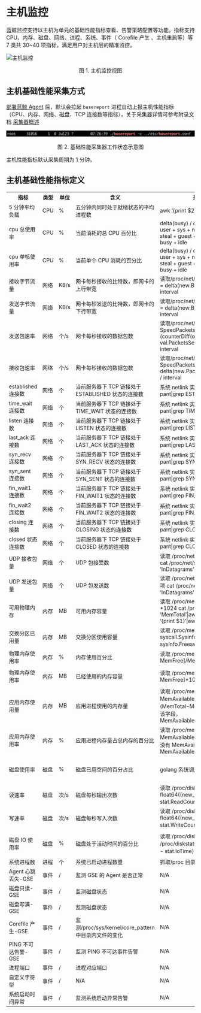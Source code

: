 # 主机监控

蓝鲸监控支持以主机为单元的基础性能指标查看、告警策略配置等功能。指标支持 CPU、内存、磁盘、网络、进程、系统、事件（ Corefile 产生 、主机重启等）等 7 类共 30~40 项指标，满足用户对主机层的精准监控。

![主机监控](../media/host_monitor.gif)

<center>图 1. 主机监控视图</center>

## 主机基础性能采集方式

[部署蓝鲸 Agent](5.1/节点管理/快速入门/agent0.md) 后，默认会拉起 `basereport` 进程自动上报主机性能指标（CPU、内存、网络、磁盘、TCP 连接数等指标），关于采集器详情可参考附录文档 [采集器概述](../二次开发/plugins.md)

![](../media/15367250851552.jpg)
<center>图 2. 基础性能采集器工作状态示意图</center>

主机性能指标默认采集周期为 1 分钟。

## 主机基础性能指标定义

<table>
  <tr>
    <th width="90">指标</th>
    <th width="60">类型</th>
    <th width="60">单位</th>
    <th width="150">含义</th>
    <th>采集方法(Linux)</th>
    <th>采集方法(Windows)</th>

  </tr>
  <tr>
    <td>5 分钟平均负载</td>
    <td>CPU</td>
    <td>%</td>
    <td>五分钟内同时处于就绪状态的平均进程数</td>
    <td>awk ‘{print $2}’ /proc/loadavg</td>
    <td>N/A</td>
  </tr>
  <tr>
    <td>cpu 总使用率</td>
    <td>CPU</td>
    <td>%</td>
    <td>当前消耗的总 CPU 百分比  </td>
    <td>delta(busy) / delta(total) * 100 busy = user + sys + nice + iowait + irq + softirq + steal + guest + guestnice + stolen total = busy + idle</td>
    <td>for /f “tokens=1,2,* delims==” %i in (‘wmic path Win32_PerfFormattedData_Counters_ProcessorInformation where "Name=’_Total’" get PercentIdleTime/value | findstr PercentIdleTime’) do (set /a 100-%j)</td>
    </tr>
    <tr>
      <td>cpu 单核使用率</td>
      <td>CPU</td>
      <td>%</td>
      <td>当前单个 CPU 消耗的百分比</td>
      <td>delta(busy) / delta(total) * 100 busy = user + sys + nice + iowait + irq + softirq + steal + guest + guestnice + stolen total = busy + idle</td>
      <td>for /f “tokens=1,2,* delims==” %i in (‘wmic path Win32_PerfFormattedData_Counters_ProcessorInformation where “not name like ‘%Total%’” get PercentIdleTime/value | findstr PercentIdleTime’) do (set /a 100-%j)</td>
      </tr>
      <tr>
      <td>接收字节流量</td>
      <td>网络</td>
      <td>KB/s</td>
      <td>网卡每秒接收的比特数，即网卡的上行带宽</td>
      <td>读取/proc/net/dev 文件 第 1 项 SpeedRecv = delta(new.BytesRecv, old.BytesRecv) / interval</td>
      <td>wmic path Win32_PerfRawData_Tcpip_NetworkInterface get BytesReceivedPersec/value | findstr BytesReceivedPersec</td>
    </tr>
    <tr>
      <td>发送字节流量</td>
      <td>网络</td>
      <td>KB/s</td>
      <td>网卡每秒发送的比特数，即网卡的下行带宽</td>
      <td>读取/proc/net/dev 文件第 9 项 SpeedSent = delta(new.BytesSent, old.BytesSent) / interval</td>
      <td>wmic path Win32_PerfRawData_Tcpip_NetworkInterface get BytesSentPersec/value | findstr BytesSentPersec</td>
    </tr>
    <tr>
      <td>发送包速率</td>
      <td>网络</td>
      <td>个/s</td>
      <td>网卡每秒接收的数据包数</td>
      <td>读取/proc/net/dev 文件 第 10 项 SpeedPacketsSent = (counterDiff(once.Stat[i].PacketsSent, val.PacketsSent, NetCoutnerMaxSize)) / interval</td>
      <td>wmic path Win32_PerfRawData_Tcpip_NetworkInterface get PacketsSentPersec/value | findstr PacketsSentPersec</td>
    </tr>
    <tr>
      <td>接收包速率</td>
      <td>网络</td>
      <td>个/s</td>
      <td>网卡每秒接收的数据包数</td>
      <td>读取/proc/net/dev 文件 第 2 项 SpeedPacketsRecv = delta(new.PacketsRecv, old.PacketsRecv) / interval</td>
      <td>wmic path Win32_PerfRawData_Tcpip_NetworkInterface get PacketsReceivedPersec/value | findstr PacketsReceivedPersec</td>
    </tr>
    <tr>
      <td>established 连接数</td>
      <td>网络</td>
      <td>个</td>
      <td>当前服务器下 TCP 链接处于 ESTABLISHED 状态的连接数</td>
      <td>系统 netlink 实现 验证方法 netstat -pant|grep ESTABLISHED</td>
      <td>netstat -ano -p tcp | more +4 | find " ESTABLISHED "</td>
    </tr>
    <tr>
      <td>time_wait 连接数</td>
      <td>网络</td>
      <td>个</td>
      <td>当前服务器下 TCP 链接处于 TIME_WAIT 状态的连接数</td>
      <td>系统 netlink 实现 验证方法 netstat -pant|grep TIME_WAIT</td>
      <td>netstat -ano -p tcp | more +4 | find " TIME_WAIT "</td>
    </tr>
    <tr>
      <td>listen 连接数</td>
      <td>网络</td>
      <td>个</td>
      <td>当前服务器下 TCP 链接处于 LISTEN 状态的连接数</td>
      <td>系统 netlink 实现 验证方法 netstat -pant|grep LISTEN</td>
      <td>netstat -ano -p tcp | more +4 | find " LISTENING "</td>
    </tr>
    <tr>
      <td>last_ack 连接数</td>
      <td>网络</td>
      <td>个</td>
      <td>当前服务器下 TCP 链接处于 LAST_ACK 状态的连接数</td>
      <td>系统 netlink 实现 验证方法 netstat -pant|grep LAST_ACK</td>
      <td>netstat -ano -p tcp | more +4 | find " LAST_ACK "</td>
    </tr>
    <tr>
      <td>syn_recv 连接数</td>
      <td>网络</td>
      <td>个</td>
      <td>当前服务器下 TCP 链接处于 SYN_RECV 状态的连接数</td>
      <td>系统 netlink 实现 验证方法 netstat -pant|grep SYNC_RECV</td>
      <td>netstat -ano -p tcp | more +4 | find " SYN_RECV "</td>
    </tr>
    <tr>
      <td>syn_sent 连接数</td>
      <td>网络</td>
      <td>个</td>
      <td>当前服务器下 TCP 链接处于 SYN_SENT 状态的连接数</td>
      <td>系统 netlink 实现 验证方法 netstat -pant|grep SYNC_SENT</td>
      <td>netstat -ano -p tcp | more +4 | find " SYN_SENT "</td>
    </tr>
    <tr>
      <td>fin_wait1 连接数</td>
      <td>网络</td>
      <td>个</td>
      <td>当前服务器下 TCP 链接处于 FIN_WAIT1 状态的连接数</td>
      <td>系统 netlink 实现 验证方法 netstat -pant|grep FIN_WAIT1</td>
      <td>netstat -ano -p tcp | more +4 | find " FIN_WAIT_1 "</td>
    </tr>
    <tr>
      <td>fin_wait2 连接数</td>
      <td>网络</td>
      <td>个</td>
      <td>当前服务器下 TCP 链接处于 FIN_WAIT2 状态的连接数</td>
      <td>系统 netlink 实现 验证方法 netstat -pant|grep FIN_WAIT2</td>
      <td>netstat -ano -p tcp | more +4 | find " FIN_WAIT_2 "</td>
    </tr>
    <tr>
      <td>closing 连接数</td>
      <td>网络</td>
      <td>个</td>
      <td>当前服务器下 TCP 链接处于 CLOSING 状态的连接数</td>
      <td>系统 netlink 实现 验证方法 netstat -pant|grep CLOSING</td>
      <td>netstat -ano -p tcp | more +4 | find " CLOSING "</td>
    </tr>
    <tr>
      <td>closed 状态连接数</td>
      <td>网络</td>
      <td>个</td>
      <td>当前服务器下 TCP 链接处于 CLOSED 状态的连接数</td>
      <td>系统 netlink 实现 验证方法 netstat -pant|grep CLOSED</td>
      <td>netstat -ano -p tcp | more +4 | find " CLOSE "</td>
    </tr>
    <tr>
      <td>UDP 接收包量</td>
      <td>网络</td>
      <td>个</td>
      <td>UDP 包接受数</td>
      <td>读取 /proc/net/snmp 文件 InDatagrams 项 cat /proc/net/snmp|grep Udp:|grep -v ‘InDatagrams’|awk ‘{print $2}’</td>
      <td>wmic path Win32_PerfFormattedData_Tcpip_UDPv4 get DatagramsReceivedPersec/value</td>
    </tr>
    <tr>
      <td>UDP 发送包量</td>
      <td>网络</td>
      <td>个</td>
      <td>	UDP 包发送数</td>
      <td>读取 /proc/net/snmp 文件 OutDatagrams 项 cat /proc/net/snmp|grep Udp:|grep -v ‘InDatagrams’|awk ‘{print $5}’</td>
      <td>读取/proc/net/dev 文件 第 2 项 SpeedPacketsRecv = delta(new.PacketsRecv, old.PacketsRecv) / interval</td>
    </tr>
    <tr>
      <td>可用物理内存</td>
      <td>内存</td>
      <td>MB</td>
      <td>可用内存容量</td>
      <td>读取 /proc/meminfo 文件 MemTotal 字段*1024 cat /proc/meminfo |grep ‘MemTotal’|awk -F ‘:’ ‘{print $2}’|awk ‘{print $1}’|awk ‘{print $1 * 1024}’</td>
      <td>for /f “tokens=1,2,* delims==” %i in (‘wmic OS get FreePhysicalMemory/value| findstr FreePhysicalMemory’) do (set /a %j/1024)</td>
    </tr>
    <tr>
      <td>交换分区已用量</td>
      <td>内存</td>
      <td>MB</td>
      <td>交换分区使用容量</td>
      <td>读取 /proc/meminfo 文件 golang 系统调用 syscall.Sysinfo sysinfo.Totalswap - sysinfo.Freeswap 验证方法 free -m</td>
      <td>wmic os get TotalSwapSpaceSize/value</td>
    </tr>
    <tr>
      <td>物理内存使用率</td>
      <td>内存</td>
      <td>%</td>
      <td>内存使用百分比</td>
      <td>读取 /proc/meminfo 文件[MemTotal-MemFree]/MemTotal*100.0</td>
      <td>wmic os get FreePhysicalMemory,TotalVisibleMemorySize/value</td>
    </tr>
    <tr>
      <td>物理内存使用率</td>
      <td>内存</td>
      <td>MB</td>
      <td>已经使用的内存容量</td>
      <td>读取 /proc/meminfo 文件[MemTotal-MemFree]*1024</td>
      <td>wmic os get FreePhysicalMemory,TotalVisibleMemorySize/value | findstr “FreePhysicalMemory TotalVisibleMemorySize”</td>
    </tr>
    <tr>
      <td>应用内存使用量</td>
      <td>内存</td>
      <td>MB</td>
      <td>应用进程使用的内存量</td>
      <td>读取 /proc/meminfo 文件 如果有 MemAvailable 字段（不同系统版本有差异）(MemTotal-MemAvailable)/1024,如果没有该字段，MemAvailable=MemFree+Buffers+Cached</td>
      <td>N/A</td>
    </tr>
    <tr>
      <td>应用内存使用率</td>
      <td>内存</td>
      <td>%</td>
      <td>应用进程内存量占总内存的百分比</td>
      <td>读取 /proc/meminfo 文件 (MemTotal-MemAvailable)/（MemTotal*100.0），如果没有 MemAvailable 字段，则 MemAvailable=MemFree+Buffers+Cached</td>
      <td>N/A</td>
    </tr>
    <tr>
      <td>磁盘使用率</td>
      <td>磁盘</td>
      <td>%</td>
      <td>磁盘已用空间的百分占比</td>
      <td>golang 系统调用 syscall.Statfs 相当于 df</td>
      <td>for /f “tokens=1,2,* delims==” %i in (‘wmic path Win32_PerfFormattedData_PerfDisk_LogicalDisk where “name like ‘%:%’” get PercentFreeSpace/value | findstr PercentFreeSpace’) do (set /a 100-%j)</td>
    </tr>
    <tr>
      <td>读速率</td>
      <td>磁盘</td>
      <td>次/s</td>
      <td>磁盘每秒输出次数</td>
      <td>	读取 /proc/diskstats 每一行的第四项 float64((new_stat.ReadCount - stat.ReadCount)) / 60 只上报逻辑分区</td>
      <td>wmic path Win32_PerfFormattedData_PerfDisk_LogicalDisk get DiskReadsPersec/value</td>
    </tr>
    <tr>
      <td>写速率</td>
      <td>磁盘</td>
      <td>次/s</td>
      <td>磁盘每秒写入次数</td>
      <td>读取 /proc/diskstats 第 8 项 float64((new_stat.WriteCount - stat.WriteCount)) / 60 只上报逻辑分区</td>
      <td>wmic path Win32_PerfFormattedData_PerfDisk_LogicalDisk get DiskWritesPersec/value</td>
    </tr>
    <tr>
      <td>磁盘 IO 使用率</td>
      <td>磁盘</td>
      <td>%</td>
      <td>磁盘处于活动时间的百分比</td>
      <td>读取 /proc/diskstats 文件读取 /proc/diskstats 第 13 项 （new_stat.IoTime - stat.IoTime）/60.0 / 1000.0</td>
      <td>for /f “tokens=1,2,* delims==” %i in (‘wmic path Win32_PerfFormattedData_PerfDisk_LogicalDisk where "Name=’_Total’" get PercentIdleTime/value | findstr PercentIdleTime’) do (set /a 100-%j)</td>
    </tr>
    <tr>
      <td>系统进程数</td>
      <td>进程</td>
      <td>个</td>
      <td>系统已启动进程数量</td>
      <td>抓取/proc 目录下所有子目录数量</td>
      <td>wmic path win32_process get ProcessId/value</td>
    </tr>
    <tr>
      <td>Agent 心跳丢失-GSE</td>
      <td>事件</td>
      <td>/</td>
      <td>监测 GSE 的 Agent 是否正常</td>
      <td>N/A</td>
      <td>N/A</td>
    </tr>
    <tr>
      <td>磁盘只读-GSE</td>
      <td>事件</td>
      <td>/</td>
      <td>监测磁盘状态</td>
      <td>N/A</td>
      <td>N/A</td>
    </tr>
    <tr>
      <td>磁盘写满-GSE</td>
      <td>事件</td>
      <td>/</td>
      <td>监测磁盘状态</td>
      <td>N/A</td>
      <td>N/A</td>
    </tr>
    <tr>
      <td>Corefile 产生-GSE</td>
      <td>事件</td>
      <td>/</td>
      <td>监测/proc/sys/kernel/core_pattern 中目录内文件的变化</td>
      <td>N/A</td>
      <td>N/A</td>
    </tr>
    <tr>
      <td>PING 不可达告警-GSE</td>
      <td>事件</td>
      <td>/</td>
      <td>监测 PING 不可达事件告警</td>
      <td>N/A</td>
      <td>N/A</td>
    </tr>
    <tr>
      <td>进程端口</td>
      <td>事件</td>
      <td>/</td>
      <td>进程对应端口</td>
      <td>N/A</td>
      <td>wmic path win32_process get */value 和 netstat -ano</td>
    </tr>
    <tr>
      <td>自定义字符型</td>
      <td>事件</td>
      <td>/</td>
      <td>N/A</td>
      <td>N/A</td>
      <td>N/A</td>
    </tr>
    <tr>
      <td>系统启动时间异常</td>
      <td>事件</td>
      <td>/</td>
      <td>监测系统启动异常告警</td>
      <td>N/A</td>
      <td>N/A</td>
    </tr>
